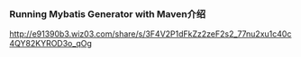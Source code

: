 ### Running Mybatis Generator with Maven介绍
http://e91390b3.wiz03.com/share/s/3F4V2P1dFkZz2zeF2s2_77nu2xu1c40c4QY82KYROD3o_qOg